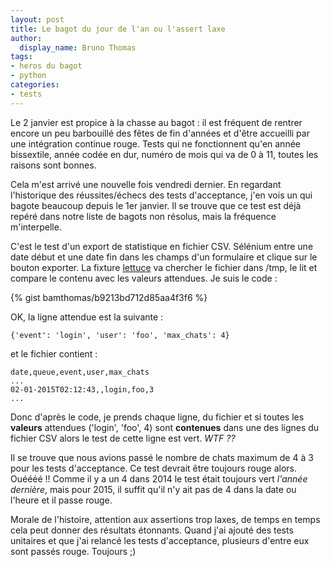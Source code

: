 ```yaml
---
layout: post
title: Le bagot du jour de l'an ou l'assert laxe
author:
  display_name: Bruno Thomas
tags:
- heros du bagot
- python
categories:
- tests
---
```

Le 2 janvier est propice à la chasse au bagot : il est fréquent de rentrer encore un peu barbouillé des fêtes de fin d'années et d'être accueilli par une intégration continue rouge. Tests qui ne fonctionnent qu'en année bissextile, année codée en dur, numéro de mois qui va de 0 à 11, toutes les raisons sont bonnes.

Cela m'est arrivé une nouvelle fois vendredi dernier. En regardant l'historique des réussites/échecs des tests d'acceptance, j'en vois un qui bagote beaucoup depuis le 1er janvier. Il se trouve que ce test est déjà repéré dans notre liste de bagots non résolus, mais la fréquence m'interpelle.

C'est le test d'un export de statistique en fichier CSV. Sélénium entre une date début et une date fin dans les champs d'un formulaire et clique sur le bouton exporter. La fixture [lettuce](http://lettuce.it/) va chercher le fichier dans /tmp, le lit et compare le contenu avec les valeurs attendues. Je suis le code :

{% gist bamthomas/b9213bd712d85aa4f3f6 %}

OK, la ligne attendue est la suivante :

````
{'event': 'login', 'user': 'foo', 'max_chats': 4}
````

et le fichier contient :

````
date,queue,event,user,max_chats
...
02-01-2015T02:12:43,,login,foo,3
...
````

Donc d'après le code, je prends chaque ligne, du fichier et si toutes les **valeurs** attendues ('login', 'foo', 4) sont **contenues** dans une des lignes du fichier CSV alors le test de cette ligne est vert. *WTF ??*

Il se trouve que nous avions passé le nombre de chats maximum de 4 à 3 pour les tests d'acceptance. Ce test devrait être toujours rouge alors. Ouéééé !! Comme il y a un 4 dans 2014 le test était toujours vert *l'année dernière*, mais pour 2015, il suffit qu'il n'y ait pas de 4 dans la date ou l'heure et il passe rouge.

Morale de l'histoire, attention aux assertions trop laxes, de temps en temps cela peut donner des résultats étonnants. Quand j'ai ajouté des tests unitaires et que j'ai relancé les tests d'acceptance, plusieurs d'entre eux sont passés rouge. Toujours ;)
